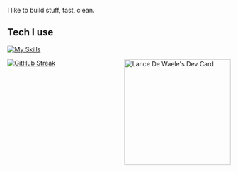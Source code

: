 
I like to build stuff, fast, clean.

## Tech I use
[![My Skills](https://skillicons.dev/icons?i=aws,docker,ts,nextjs,nodejs,postgres,prisma,py,redis,flutter)](https://skillicons.dev)

<div align="left">
  <a href="https://app.daily.dev/lancedewaele"><img src="https://api.daily.dev/devcards/v2/Naod7pCiy52k9CtiINf9y.png?r=s6b" width="240" align="right" alt="Lance De Waele's Dev Card"/></a>
</div>

[![GitHub Streak](https://github-readme-streak-stats.herokuapp.com?user=lancedw&theme=transparent&hide_border=true&card_width=100&hide_total_contributions=true&hide_longest_streak=true)](https://git.io/streak-stats)
